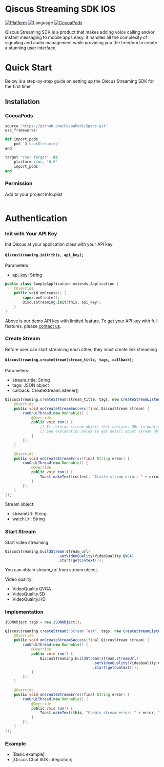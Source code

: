 # Qiscus Streaming SDK IOS

[![Platform](https://img.shields.io/cocoapods/p/QiscusStreaming.svg?style=flat)](http://cocoapods.org/pods/QiscusStreaming)
![Language](https://img.shields.io/badge/language-Swift%204.0-orange.svg)
[![CocoaPods](https://img.shields.io/cocoapods/v/QiscusStreaming.svg?style=flat)](http://cocoapods.org/pods/QiscusStreaming)

Qiscus Streaming SDK is a product that makes adding voice calling and/or instant messaging to mobile apps easy. It handles all the complexity of signaling and audio management while providing you the freedom to create a stunning user interface.

# Quick Start

Below is a step-by-step guide on setting up the Qiscus Streaming SDK for the first time

## Installation
### CocoaPods
```rb
source 'https://github.com/CocoaPods/Specs.git'
use_frameworks!

def import_pods
    pod 'QiscusStreaming'
end

target 'Your Target'  do
    platform :ios, '8.0'
    import_pods
end
````

### Permission

Add to your project Info.plist

```plist
```

# Authentication

### Init with Your API Key

Init Qiscus at your application class with your API key

#### `QiscusStreaming.init(this, api_key);`

Parameters:
* api_key: String

```Swift
public class SampleApplication extends Application {
    @Override
    public void onCreate() {
        super.onCreate();
        QiscusStreaming.init(this, api_key);
    }
}
```

Above is our demo API key with limited feature. To get your API key with full features, please [contact us](https://www.qiscus.com/contactus).

### Create Stream

Before user can start streaming each other, they must create link streaming

#### `QiscusStreaming.createStream(stream_title, tags, callback);`

Parameters:
* stream_title: String
* tags: JSON object
* callback: CreateStreamListener()

```java
QiscusStreaming.createStream(stream_title, tags, new CreateStreamListener() {
    @Override
    public void onCreateStreamSuccess(final QiscusStream stream) {
        runOnUiThread(new Runnable() {
            @Override
            public void run() {
                // It returns stream object that contains URL to publish your stream.
                // See explanation below to get detail about stream object.
            }
        });
    }

    @Override
    public void onCreateStreamError(final String error) {
        runOnUiThread(new Runnable() {
            @Override
            public void run() {
                Toast.makeText(context, "Create stream error: " + error, Toast.LENGTH_SHORT).show();
            }
        });
    }
});
```

Stream object:
* streamUrl: String
* watchUrl: String

### Start Stream

Start video streaming

```java
QiscusStreaming.buildStream(stream_url)
                        .setVideoQuality(VideoQuality.QVGA)
                        .start(getContext());
```

You can obtain stream_url from stream object.

Video quality:
- VideoQuality.QVGA
- VideoQuality.SD
- VideoQuality.HD

### Implementation

```java
JSONObject tags = new JSONObject();

QiscusStreaming.createStream("Stream Test", tags, new CreateStreamListener() {
    @Override
    public void onCreateStreamSuccess(final QiscusStream stream) {
        runOnUiThread(new Runnable() {
            @Override
            public void run() {
                QiscusStreaming.buildStream(stream.streamUrl)
                                        .setVideoQuality(VideoQuality.QVGA)
                                        .start(getContext());
            }
        });
    }

    @Override
    public void onCreateStreamError(final String error) {
        runOnUiThread(new Runnable() {
            @Override
            public void run() {
                Toast.makeText(this, "Create stream error: " + error, Toast.LENGTH_SHORT).show();
            }
        });
    }
});
```
### Example

- [Basic example]
- [Qiscus Chat SDK integration]

